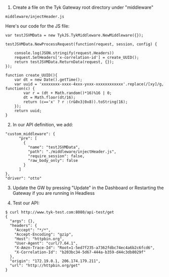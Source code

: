 1. Create a file on the Tyk Gateway root directory under "middleware"

`middleware/injectHeader.js`

Here's our code for the JS file:
```
var testJSVMData = new TykJS.TykMiddleware.NewMiddleware({});

testJSVMData.NewProcessRequest(function(request, session, config) {

    console.log(JSON.stringify(request.Headers))
    request.SetHeaders['x-correlation-id'] = create_UUID();
	return testJSVMData.ReturnData(request, {});
});

function create_UUID(){
    var dt = new Date().getTime();
    var uuid = 'xxxxxxxx-xxxx-4xxx-yxxx-xxxxxxxxxxxx'.replace(/[xy]/g, function(c) {
        var r = (dt + Math.random()*16)%16 | 0;
        dt = Math.floor(dt/16);
        return (c=='x' ? r :(r&0x3|0x8)).toString(16);
    });
    return uuid;
}
```

2. In our API definition, we add:
```
"custom_middleware": {
      "pre": [
        {
          "name": "testJSVMData",
          "path": "./middleware/injectHeader.js",
          "require_session": false,
          "raw_body_only": false
        }
      ]
},
"driver": "otto"
```

3. Update the GW by pressing "Update" in the Dashboard or Restarting the Gateway if you are running in Headless

4. Test our API:
```
$ curl http://www.tyk-test.com:8080/api-test/get
{
  "args": {},
  "headers": {
    "Accept": "*/*",
    "Accept-Encoding": "gzip",
    "Host": "httpbin.org",
    "User-Agent": "curl/7.64.1",
    "X-Amzn-Trace-Id": "Root=1-5ed7f235-a7362fdbc74ec4a6b2c6fcd6",
    "X-Correlation-Id": "b203bc34-5d67-444a-b359-d44c3db8029f"
  },
  "origin": "172.19.0.1, 206.174.179.211",
  "url": "http://httpbin.org/get"
}
```